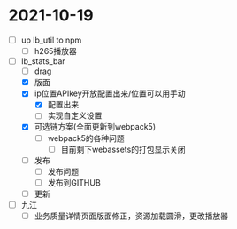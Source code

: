# 2021-10-19
 - [ ] up lb_util to npm 
   - [ ] h265播放器
 - [ ] lb_stats_bar
   - [ ] drag
   - [x] 版面
   - [x] ip位置APIkey开放配置出来/位置可以用手动
     - [x] 配置出来
     - [ ] 实现自定义设置
   - [x] 可选链方案(全面更新到webpack5)
     - [ ] webpack5的各种问题
       - [ ] 目前剩下webassets的打包显示关闭
   - [ ] 发布
     - [ ] 发布问题
     - [ ] 发布到GITHUB
   - [ ] 更新
 - [ ] 九江
   - [ ] 业务质量详情页面版面修正，资源加载圆滑，更改播放器